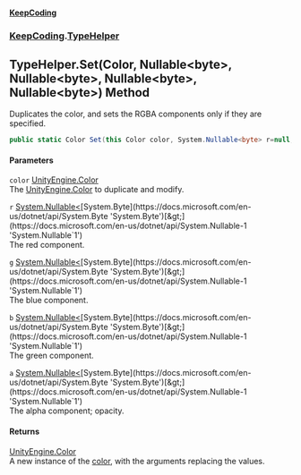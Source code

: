#### [KeepCoding](index.md 'index')
### [KeepCoding](KeepCoding.md 'KeepCoding').[TypeHelper](TypeHelper.md 'KeepCoding.TypeHelper')
## TypeHelper.Set(Color, Nullable&lt;byte&gt;, Nullable&lt;byte&gt;, Nullable&lt;byte&gt;, Nullable&lt;byte&gt;) Method
Duplicates the color, and sets the RGBA components only if they are specified.  
```csharp
public static Color Set(this Color color, System.Nullable<byte> r=null, System.Nullable<byte> g=null, System.Nullable<byte> b=null, System.Nullable<byte> a=null);
```
#### Parameters
<a name='KeepCoding.TypeHelper.Set(Color.System.Nullable.byte..System.Nullable.byte..System.Nullable.byte..System.Nullable.byte.).color'></a>
`color` [UnityEngine.Color](https://docs.microsoft.com/en-us/dotnet/api/UnityEngine.Color 'UnityEngine.Color')  
The [UnityEngine.Color](https://docs.microsoft.com/en-us/dotnet/api/UnityEngine.Color 'UnityEngine.Color') to duplicate and modify.
  
<a name='KeepCoding.TypeHelper.Set(Color.System.Nullable.byte..System.Nullable.byte..System.Nullable.byte..System.Nullable.byte.).r'></a>
`r` [System.Nullable&lt;](https://docs.microsoft.com/en-us/dotnet/api/System.Nullable-1 'System.Nullable`1')[System.Byte](https://docs.microsoft.com/en-us/dotnet/api/System.Byte 'System.Byte')[&gt;](https://docs.microsoft.com/en-us/dotnet/api/System.Nullable-1 'System.Nullable`1')  
The red component.
  
<a name='KeepCoding.TypeHelper.Set(Color.System.Nullable.byte..System.Nullable.byte..System.Nullable.byte..System.Nullable.byte.).g'></a>
`g` [System.Nullable&lt;](https://docs.microsoft.com/en-us/dotnet/api/System.Nullable-1 'System.Nullable`1')[System.Byte](https://docs.microsoft.com/en-us/dotnet/api/System.Byte 'System.Byte')[&gt;](https://docs.microsoft.com/en-us/dotnet/api/System.Nullable-1 'System.Nullable`1')  
The blue component.
  
<a name='KeepCoding.TypeHelper.Set(Color.System.Nullable.byte..System.Nullable.byte..System.Nullable.byte..System.Nullable.byte.).b'></a>
`b` [System.Nullable&lt;](https://docs.microsoft.com/en-us/dotnet/api/System.Nullable-1 'System.Nullable`1')[System.Byte](https://docs.microsoft.com/en-us/dotnet/api/System.Byte 'System.Byte')[&gt;](https://docs.microsoft.com/en-us/dotnet/api/System.Nullable-1 'System.Nullable`1')  
The green component.
  
<a name='KeepCoding.TypeHelper.Set(Color.System.Nullable.byte..System.Nullable.byte..System.Nullable.byte..System.Nullable.byte.).a'></a>
`a` [System.Nullable&lt;](https://docs.microsoft.com/en-us/dotnet/api/System.Nullable-1 'System.Nullable`1')[System.Byte](https://docs.microsoft.com/en-us/dotnet/api/System.Byte 'System.Byte')[&gt;](https://docs.microsoft.com/en-us/dotnet/api/System.Nullable-1 'System.Nullable`1')  
The alpha component; opacity.
  
#### Returns
[UnityEngine.Color](https://docs.microsoft.com/en-us/dotnet/api/UnityEngine.Color 'UnityEngine.Color')  
A new instance of the [color](TypeHelper.Set.cl7aaDK8vPqnnOmjJEQ.HQ.md#KeepCoding.TypeHelper.Set(Color.System.Nullable.byte..System.Nullable.byte..System.Nullable.byte..System.Nullable.byte.).color 'KeepCoding.TypeHelper.Set(Color, System.Nullable&lt;byte&gt;, System.Nullable&lt;byte&gt;, System.Nullable&lt;byte&gt;, System.Nullable&lt;byte&gt;).color'), with the arguments replacing the values.
